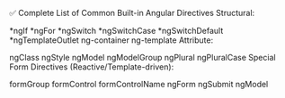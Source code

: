 ✅ Complete List of Common Built-in Angular Directives
Structural:

*ngIf
*ngFor
*ngSwitch
*ngSwitchCase
*ngSwitchDefault
*ngTemplateOutlet
ng-container
ng-template
Attribute:

ngClass
ngStyle
ngModel
ngModelGroup
ngPlural
ngPluralCase
Special Form Directives (Reactive/Template-driven):

formGroup
formControl
formControlName
ngForm
ngSubmit
ngModel